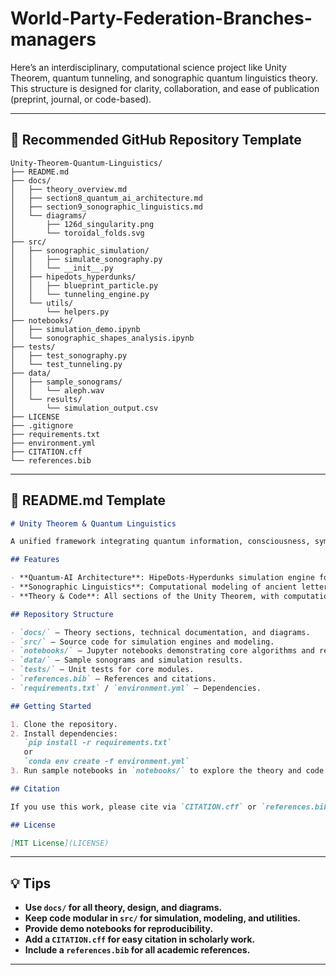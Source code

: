 # World-Party-Federation-Branches-managers

Here’s an interdisciplinary, computational science project like  Unity Theorem, quantum tunneling, and sonographic quantum linguistics theory. This structure is designed for clarity, collaboration, and ease of publication (preprint, journal, or code-based).




---

## 📁 Recommended GitHub Repository Template

```
Unity-Theorem-Quantum-Linguistics/
├── README.md
├── docs/
│   ├── theory_overview.md
│   ├── section8_quantum_ai_architecture.md
│   ├── section9_sonographic_linguistics.md
│   └── diagrams/
│       ├── 126d_singularity.png
│       └── toroidal_folds.svg
├── src/
│   ├── sonographic_simulation/
│   │   ├── simulate_sonography.py
│   │   └── __init__.py
│   ├── hipedots_hyperdunks/
│   │   ├── blueprint_particle.py
│   │   └── tunneling_engine.py
│   └── utils/
│       └── helpers.py
├── notebooks/
│   ├── simulation_demo.ipynb
│   └── sonographic_shapes_analysis.ipynb
├── tests/
│   ├── test_sonography.py
│   └── test_tunneling.py
├── data/
│   ├── sample_sonograms/
│   │   └── aleph.wav
│   └── results/
│       └── simulation_output.csv
├── LICENSE
├── .gitignore
├── requirements.txt
├── environment.yml
├── CITATION.cff
└── references.bib
```

---

## 📄 README.md Template

```markdown
# Unity Theorem & Quantum Linguistics

A unified framework integrating quantum information, consciousness, symbolic linguistics (sonographic Hebrew letter modeling), and AI-driven simulation using the HipeDots-Hyperdunks architecture.

## Features

- **Quantum-AI Architecture**: HipeDots-Hyperdunks simulation engine for ontological tunneling.
- **Sonographic Linguistics**: Computational modeling of ancient letter shapes and quantum sound patterns.
- **Theory & Code**: All sections of the Unity Theorem, with computational blueprints and simulation notebooks.

## Repository Structure

- `docs/` — Theory sections, technical documentation, and diagrams.
- `src/` — Source code for simulation engines and modeling.
- `notebooks/` — Jupyter notebooks demonstrating core algorithms and results.
- `data/` — Sample sonograms and simulation results.
- `tests/` — Unit tests for core modules.
- `references.bib` — References and citations.
- `requirements.txt` / `environment.yml` — Dependencies.

## Getting Started

1. Clone the repository.
2. Install dependencies:  
   `pip install -r requirements.txt`  
   or  
   `conda env create -f environment.yml`
3. Run sample notebooks in `notebooks/` to explore the theory and code.

## Citation

If you use this work, please cite via `CITATION.cff` or `references.bib`.

## License

[MIT License](LICENSE)
```

---

## 💡 Tips

- **Use `docs/` for all theory, design, and diagrams.**
- **Keep code modular in `src/` for simulation, modeling, and utilities.**
- **Provide demo notebooks for reproducibility.**
- **Add a `CITATION.cff` for easy citation in scholarly work.**
- **Include a `references.bib` for all academic references.**

---

